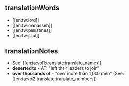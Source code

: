 ## translationWords

* [[en:tw:lord]]
* [[en:tw:manasseh]]
* [[en:tw:philistines]]
* [[en:tw:saul]]

## translationNotes

* See: [[en:ta:vol1:translate:translate_names]]
* **deserted to** - AT: "left their leaders to join"
* **over thousands of** - "over more than 1,000 men" (See: [[en:ta:vol2:translate:translate_numbers]])
